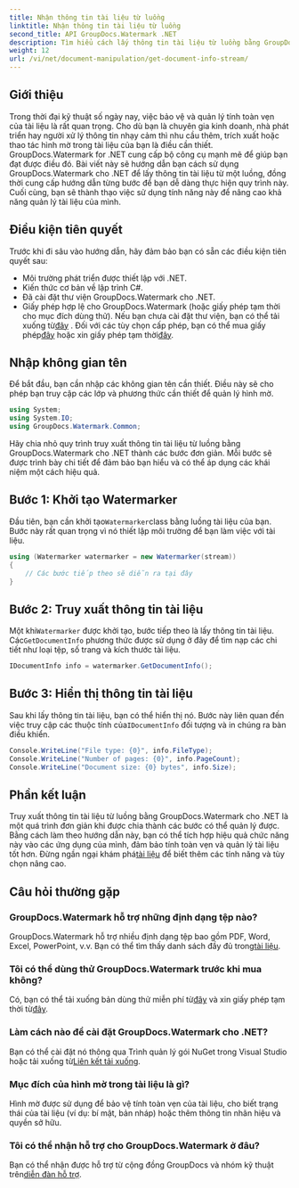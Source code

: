 ```yaml
---
title: Nhận thông tin tài liệu từ luồng
linktitle: Nhận thông tin tài liệu từ luồng
second_title: API GroupDocs.Watermark .NET
description: Tìm hiểu cách lấy thông tin tài liệu từ luồng bằng GroupDocs.Watermark dành cho .NET với hướng dẫn từng bước này. Khả năng quản lý tài liệu của bạn một cách dễ dàng.
weight: 12
url: /vi/net/document-manipulation/get-document-info-stream/
---
```

## Giới thiệu
Trong thời đại kỹ thuật số ngày nay, việc bảo vệ và quản lý tính toàn vẹn của tài liệu là rất quan trọng. Cho dù bạn là chuyên gia kinh doanh, nhà phát triển hay người xử lý thông tin nhạy cảm thì nhu cầu thêm, trích xuất hoặc thao tác hình mờ trong tài liệu của bạn là điều cần thiết. GroupDocs.Watermark for .NET cung cấp bộ công cụ mạnh mẽ để giúp bạn đạt được điều đó. Bài viết này sẽ hướng dẫn bạn cách sử dụng GroupDocs.Watermark cho .NET để lấy thông tin tài liệu từ một luồng, đồng thời cung cấp hướng dẫn từng bước để bạn dễ dàng thực hiện quy trình này. Cuối cùng, bạn sẽ thành thạo việc sử dụng tính năng này để nâng cao khả năng quản lý tài liệu của mình.
## Điều kiện tiên quyết
Trước khi đi sâu vào hướng dẫn, hãy đảm bảo bạn có sẵn các điều kiện tiên quyết sau:
- Môi trường phát triển được thiết lập với .NET.
- Kiến thức cơ bản về lập trình C#.
- Đã cài đặt thư viện GroupDocs.Watermark cho .NET.
- Giấy phép hợp lệ cho GroupDocs.Watermark (hoặc giấy phép tạm thời cho mục đích dùng thử).
 Nếu bạn chưa cài đặt thư viện, bạn có thể tải xuống từ[đây](https://releases.groupdocs.com/Watermark/net/) . Đối với các tùy chọn cấp phép, bạn có thể mua giấy phép[đây](https://purchase.groupdocs.com/buy) hoặc xin giấy phép tạm thời[đây](https://purchase.groupdocs.com/temporary-license/).
## Nhập không gian tên
Để bắt đầu, bạn cần nhập các không gian tên cần thiết. Điều này sẽ cho phép bạn truy cập các lớp và phương thức cần thiết để quản lý hình mờ.
```csharp
using System;
using System.IO;
using GroupDocs.Watermark.Common;
```
Hãy chia nhỏ quy trình truy xuất thông tin tài liệu từ luồng bằng GroupDocs.Watermark cho .NET thành các bước đơn giản. Mỗi bước sẽ được trình bày chi tiết để đảm bảo bạn hiểu và có thể áp dụng các khái niệm một cách hiệu quả.
## Bước 1: Khởi tạo Watermarker
 Đầu tiên, bạn cần khởi tạo`Watermarker`class bằng luồng tài liệu của bạn. Bước này rất quan trọng vì nó thiết lập môi trường để bạn làm việc với tài liệu.
```csharp
using (Watermarker watermarker = new Watermarker(stream))
{
    // Các bước tiếp theo sẽ diễn ra tại đây
}
```
## Bước 2: Truy xuất thông tin tài liệu
 Một khi`Watermarker` được khởi tạo, bước tiếp theo là lấy thông tin tài liệu. Các`GetDocumentInfo` phương thức được sử dụng ở đây để tìm nạp các chi tiết như loại tệp, số trang và kích thước tài liệu.
```csharp
IDocumentInfo info = watermarker.GetDocumentInfo();
```
## Bước 3: Hiển thị thông tin tài liệu
 Sau khi lấy thông tin tài liệu, bạn có thể hiển thị nó. Bước này liên quan đến việc truy cập các thuộc tính của`IDocumentInfo` đối tượng và in chúng ra bàn điều khiển.
```csharp
Console.WriteLine("File type: {0}", info.FileType);
Console.WriteLine("Number of pages: {0}", info.PageCount);
Console.WriteLine("Document size: {0} bytes", info.Size);
```

## Phần kết luận
 Truy xuất thông tin tài liệu từ luồng bằng GroupDocs.Watermark cho .NET là một quá trình đơn giản khi được chia thành các bước có thể quản lý được. Bằng cách làm theo hướng dẫn này, bạn có thể tích hợp hiệu quả chức năng này vào các ứng dụng của mình, đảm bảo tính toàn vẹn và quản lý tài liệu tốt hơn. Đừng ngần ngại khám phá[tài liệu](https://tutorials.groupdocs.com/Watermark/net/) để biết thêm các tính năng và tùy chọn nâng cao.
## Câu hỏi thường gặp
### GroupDocs.Watermark hỗ trợ những định dạng tệp nào?
 GroupDocs.Watermark hỗ trợ nhiều định dạng tệp bao gồm PDF, Word, Excel, PowerPoint, v.v. Bạn có thể tìm thấy danh sách đầy đủ trong[tài liệu](https://tutorials.groupdocs.com/Watermark/net/).
### Tôi có thể dùng thử GroupDocs.Watermark trước khi mua không?
 Có, bạn có thể tải xuống bản dùng thử miễn phí từ[đây](https://releases.groupdocs.com/) và xin giấy phép tạm thời từ[đây](https://purchase.groupdocs.com/temporary-license/).
### Làm cách nào để cài đặt GroupDocs.Watermark cho .NET?
 Bạn có thể cài đặt nó thông qua Trình quản lý gói NuGet trong Visual Studio hoặc tải xuống từ[Liên kết tải xuống](https://releases.groupdocs.com/Watermark/net/).
### Mục đích của hình mờ trong tài liệu là gì?
Hình mờ được sử dụng để bảo vệ tính toàn vẹn của tài liệu, cho biết trạng thái của tài liệu (ví dụ: bí mật, bản nháp) hoặc thêm thông tin nhãn hiệu và quyền sở hữu.
### Tôi có thể nhận hỗ trợ cho GroupDocs.Watermark ở đâu?
 Bạn có thể nhận được hỗ trợ từ cộng đồng GroupDocs và nhóm kỹ thuật trên[diễn đàn hỗ trợ](https://forum.groupdocs.com/c/watermark/19).